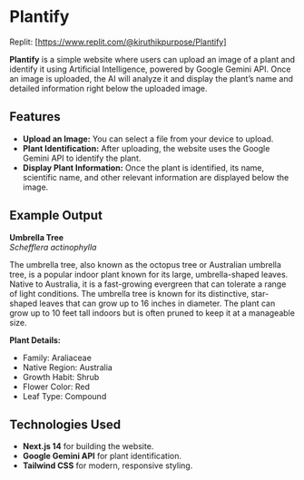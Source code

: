 # Plantify

Replit: [https://www.replit.com/@kiruthikpurpose/Plantify]

**Plantify** is a simple website where users can upload an image of a plant and identify it using Artificial Intelligence, powered by Google Gemini API. Once an image is uploaded, the AI will analyze it and display the plant’s name and detailed information right below the uploaded image.

## Features

- **Upload an Image:** You can select a file from your device to upload.
- **Plant Identification:** After uploading, the website uses the Google Gemini API to identify the plant.
- **Display Plant Information:** Once the plant is identified, its name, scientific name, and other relevant information are displayed below the image.

## Example Output

**Umbrella Tree**  
_Schefflera actinophylla_  

The umbrella tree, also known as the octopus tree or Australian umbrella tree, is a popular indoor plant known for its large, umbrella-shaped leaves. Native to Australia, it is a fast-growing evergreen that can tolerate a range of light conditions. The umbrella tree is known for its distinctive, star-shaped leaves that can grow up to 16 inches in diameter. The plant can grow up to 10 feet tall indoors but is often pruned to keep it at a manageable size.

**Plant Details:**
- Family: Araliaceae
- Native Region: Australia
- Growth Habit: Shrub
- Flower Color: Red
- Leaf Type: Compound

## Technologies Used

- **Next.js 14** for building the website.
- **Google Gemini API** for plant identification.
- **Tailwind CSS** for modern, responsive styling.
